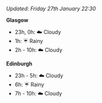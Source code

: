 *Updated: Friday 27th January 22:30*

**Glasgow**

* 23h, 0h: :cloud: Cloudy
* 1h: :umbrella: Rainy
* 2h - 10h: :cloud: Cloudy

**Edinburgh**

* 23h - 5h: :cloud: Cloudy
* 6h: :umbrella: Rainy
* 7h - 10h: :cloud: Cloudy
